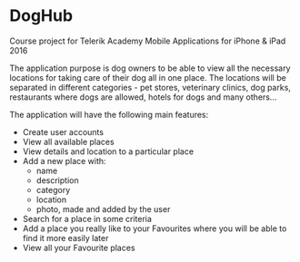 # DogHub
Course project for Telerik Academy Mobile Applications for iPhone &amp; iPad 2016

The application purpose is dog owners to be able to view all the necessary locations for taking care of their dog all in one place. The locations will be separated in different categories - pet stores, veterinary clinics, dog parks, restaurants where dogs are allowed, hotels for dogs and many others...

The application will have the following main features:
- Create user accounts
- View all available places
- View details and location to а particular place 
- Add a new place with:
    -   name
    -   description
    -   category
    -   location
    -   photo, made and added by the user
- Search for a place in some criteria
- Add a place you really like to your Favourites where you will be able to find it more easily later
- View all your Favourite places
